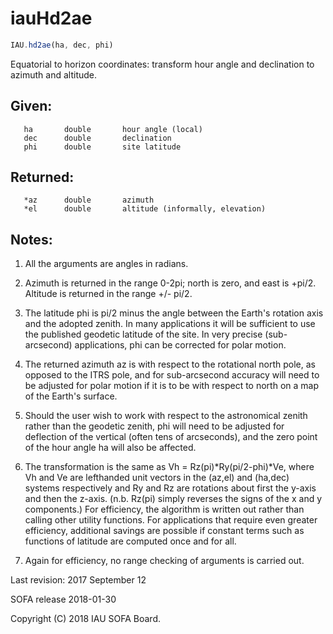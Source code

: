 # iauHd2ae

```js
IAU.hd2ae(ha, dec, phi)
```

Equatorial to horizon coordinates:  transform hour angle and
declination to azimuth and altitude.

## Given:
```
   ha       double       hour angle (local)
   dec      double       declination
   phi      double       site latitude
```

## Returned:
```
   *az      double       azimuth
   *el      double       altitude (informally, elevation)
```

## Notes:

1)  All the arguments are angles in radians.

2)  Azimuth is returned in the range 0-2pi;  north is zero, and east
    is +pi/2.  Altitude is returned in the range +/- pi/2.

3)  The latitude phi is pi/2 minus the angle between the Earth's
    rotation axis and the adopted zenith.  In many applications it
    will be sufficient to use the published geodetic latitude of the
    site.  In very precise (sub-arcsecond) applications, phi can be
    corrected for polar motion.

4)  The returned azimuth az is with respect to the rotational north
    pole, as opposed to the ITRS pole, and for sub-arcsecond
    accuracy will need to be adjusted for polar motion if it is to
    be with respect to north on a map of the Earth's surface.

5)  Should the user wish to work with respect to the astronomical
    zenith rather than the geodetic zenith, phi will need to be
    adjusted for deflection of the vertical (often tens of
    arcseconds), and the zero point of the hour angle ha will also
    be affected.

6)  The transformation is the same as Vh = Rz(pi)*Ry(pi/2-phi)*Ve,
    where Vh and Ve are lefthanded unit vectors in the (az,el) and
    (ha,dec) systems respectively and Ry and Rz are rotations about
    first the y-axis and then the z-axis.  (n.b. Rz(pi) simply
    reverses the signs of the x and y components.)  For efficiency,
    the algorithm is written out rather than calling other utility
    functions.  For applications that require even greater
    efficiency, additional savings are possible if constant terms
    such as functions of latitude are computed once and for all.

7)  Again for efficiency, no range checking of arguments is carried
    out.

Last revision:   2017 September 12

SOFA release 2018-01-30

Copyright (C) 2018 IAU SOFA Board.